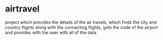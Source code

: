# airtravel
project which provides the details of the air travels, which finds the city and country flights along with the connecting flights, gets the code of the airport and provides with the user with all of the data 

